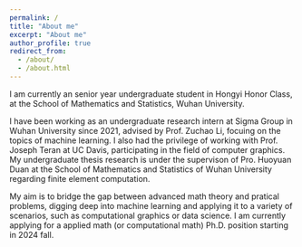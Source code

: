 ```yaml
---
permalink: /
title: "About me"
excerpt: "About me"
author_profile: true
redirect_from: 
  - /about/
  - /about.html
---
```

I am currently an senior year undergraduate student in Hongyi Honor Class, at the School of Mathematics and Statistics, Wuhan University.

I have been working as an undergraduate research intern at Sigma Group in Wuhan University since 2021, advised by Prof. Zuchao Li, focuing on the topics of machine learning. I also had the privilege of working with Prof. Joseph Teran at UC Davis, participating in the field of computer graphics. My undergraduate thesis research is under the supervison of Pro. Huoyuan Duan at the School of Mathematics and Statistics of Wuhan University regarding finite element computation.

My aim is to bridge the gap between advanced math theory and pratical problems, digging deep into machine learning and applying it to a variety of scenarios, such as computational graphics or data science. I am currently applying for a applied math (or computational math) Ph.D. position starting in 2024 fall.

